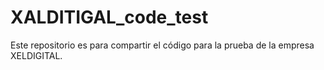 # XALDITIGAL_code_test
Este repositorio es para compartir el código para la prueba de la empresa XELDIGITAL.
